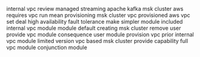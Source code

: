 internal vpc review managed streaming apache kafka msk cluster aws requires vpc run mean provisioning msk cluster vpc provisioned aws vpc set deal high availability fault tolerance make simpler module included internal vpc module module default creating msk cluster remove user provide vpc module consequence user module provision vpc prior internal vpc module limited version vpc based msk cluster provide capability full vpc module conjunction module